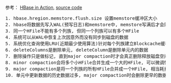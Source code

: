 参考：
  [HBase in Action](https://www.manning.com/books/hbase-in-action), 
  [source code](https://github.com/hbaseinaction)

<pre>
1. hbase.hregion.memstore.flush.size 设置memstore缓冲区大小
2. hbase将数据先写入WAL(预写日志)和memstore中, memstore写满后才会同步到磁盘生成HFile, 
3. 同一个HFile不能有多个列族, 但同一个列族可以有多个HFile
4. 系统可以从WAL中恢复上次因意外而没有同步到磁盘的数据
5. 系统优化查询使用LRU(近期最少使用算法)针对每个列族建立Blockcache缓存区, 缓存访问频繁的数据
6. deleteColumns是删除单元, deleteColumn是删除单元内的数据
7. 删除操作只是做标记, 直到major compaction时才会真正删除释放磁盘空间
8. minor compaction会将多个小HFile合并生成一个大的HFile, 可以微调性能
9. major compaction是将一个列族的所有HFile合并成一个HFile, 相当耗费资源, 但是唯一释放磁盘的机会
10. 单元中更新数据的历史数据过多, major compaction时会删除更早的数据
</pre>
